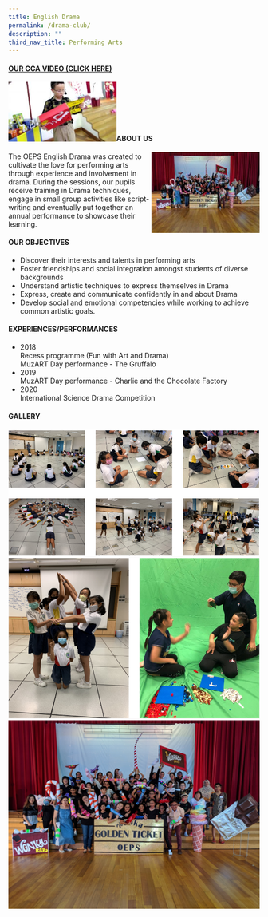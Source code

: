 ```yaml
---
title: English Drama
permalink: /drama-club/
description: ""
third_nav_title: Performing Arts
---
```

<h4><a title="Our CCA Video (Click here)" href="https://drive.google.com/file/d/12DVzz8Fgc9h9Rwi4NlxKWU_Nt_wHCOby/view?usp=sharing" target="_blank" rel="noopener">OUR CCA VIDEO (CLICK HERE)</a></h4>
<a href="https://drive.google.com/file/d/12DVzz8Fgc9h9Rwi4NlxKWU_Nt_wHCOby/view?usp=sharing"><img style="width: 43%;" src="/images/ed1.jpg" align = "left" /></a><br><br><br><br><br>
<h4><strong>ABOUT US</strong></h4>
<img style="width: 43%;" src="/images/ed2.jpeg" align = "right" />
<p>The OEPS English Drama was created to cultivate the love for performing arts through experience and involvement in drama. During the sessions, our pupils receive training in Drama techniques, engage in small group activities like script-writing and eventually put together an annual performance to showcase their learning.</p>
<h4><strong>OUR OBJECTIVES</strong></h4>
<ul>
<li>Discover their interests and talents in performing arts</li>
<li>Foster friendships and social integration amongst students of diverse backgrounds</li>
<li>Understand artistic techniques to express themselves in Drama&nbsp;</li>
<li>Express, create and communicate confidently in and about Drama</li>
<li>Develop social and emotional competencies while working to achieve common artistic goals.</li>
</ul>
<h4><strong>EXPERIENCES/PERFORMANCES</strong></h4>
<ul>
<li>2018<br />Recess programme (Fun with Art and Drama)<br />MuzART Day performance - The Gruffalo</li>
<li>2019<br />MuzART Day performance - Charlie and the Chocolate Factory</li>
<li>2020<br />International Science Drama Competition</li>
</ul>
<h4><strong>GALLERY</strong></h4>
<img src="/images/ed3.png"><br>
<img src="/images/ed4.png"><br>
<img src="/images/ed5.jpg">